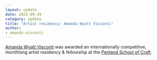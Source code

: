 ```yaml
---
layout: update
date: 2025-09-29
category: update
title: "Artist residency: Amanda Wyatt Visconti"
author:
- amanda-visconti
---
```


[Amanda Wyatt Visconti](/people/amanda-visconti) was awarded an internationally competitive, monthlong artist residency & fellowship at the [Penland School of Craft](https://penland.org/).